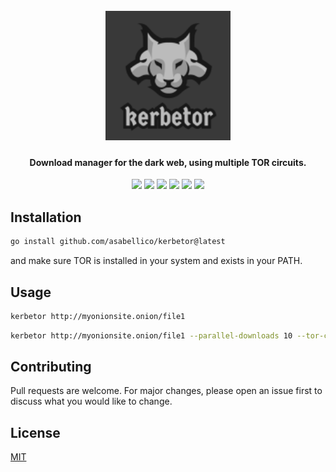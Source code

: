 <h1 align="center">
  <br>
  <a href="https://github.com/asabellico/kerbetor"><img src="static/kerbetor-logo.png" width="200px" alt="KerbeTOR"></a>
</h1>

<h4 align="center">Download manager for the dark web, using multiple TOR circuits.</h4>

<p align="center">
<img src="https://img.shields.io/github/go-mod/go-version/asabellico/kerbetor/initial-dev?filename=go.mod">
<a href="https://github.com/asabellico/kerbetor/releases"><img src="https://img.shields.io/github/downloads/asabellico/kerbetor/total"></a>
<a href="https://github.com/asabellico/kerbetor/graphs/contributors"><img src="https://img.shields.io/github/contributors-anon/asabellico/kerbetor"></a>
<a href="https://github.com/asabellico/kerbetor/releases/"><img src="https://img.shields.io/github/release/asabellico/kerbetor"></a>
<a href="https://github.com/asabellico/kerbetor/issues"><img src="https://img.shields.io/github/issues-raw/asabellico/kerbetor"></a>
<a href="https://github.com/asabellico/kerbetor/discussions"><img src="https://img.shields.io/github/discussions/asabellico/kerbetor"></a>
</p>

## Installation

```bash
go install github.com/asabellico/kerbetor@latest
```

and make sure TOR is installed in your system and exists in your PATH.

## Usage

```bash
kerbetor http://myonionsite.onion/file1
```

```bash
kerbetor http://myonionsite.onion/file1 --parallel-downloads 10 --tor-circuits 5
```

## Contributing

Pull requests are welcome. For major changes, please open an issue first
to discuss what you would like to change.

## License

[MIT](https://choosealicense.com/licenses/mit/)